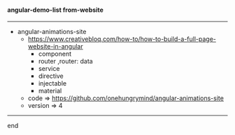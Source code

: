 
#### angular-demo-list from-website

---

- angular-animations-site
  - https://www.creativebloq.com/how-to/how-to-build-a-full-page-website-in-angular
    - component 
    - router ,router: data 
    - service 
    - directive 
    - injectable
    - material
  - code => https://github.com/onehungrymind/angular-animations-site
  - version => 4

---

end
